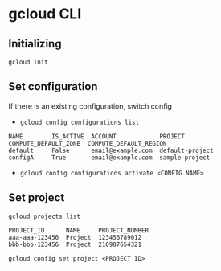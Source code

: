 # gcloud CLI
## Initializing
`gcloud init`

## Set configuration
If there is an existing configuration, switch config
- `gcloud config configurations list`
```
NAME        IS_ACTIVE  ACCOUNT            PROJECT              COMPUTE_DEFAULT_ZONE  COMPUTE_DEFAULT_REGION
default     False      email@example.com  default-project
configA     True       email@example.com  sample-project
```
- `gcloud config configurations activate <CONFIG NAME>`

## Set project
`gcloud projects list`
```
PROJECT_ID      NAME     PROJECT_NUMBER
aaa-aaa-123456  Project  123456789012
bbb-bbb-123456  Project  210987654321
```
`gcloud config set project <PROJECT ID>`
